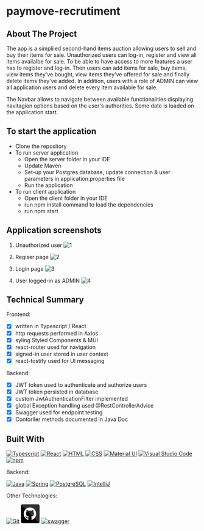 # paymove-recrutiment

## About The Project
The app is a simpliied second-hand items auction allowing users to sell and buy their items for sale. Unauthorized users can log-in, register and view all items availalbe for sale. To be able to have access to more features a user has to register and log-in. Then users can add items for sale, buy items, view items they've bought, view items they've offered for sale and finally delete items they've added. In addition, users with a role of ADMIN can view all application users and delete every item available for sale.

The Navbar allows to navigate between available functionalities displaying navitagion options based on the user's authorities. Some date is loaded on the application start.


## To start the application
* Clone the repository
* To run server application
  * Open the server folder in your IDE
  * Update Maven
  * Set-up your Postgres database, update connection & user parameters in application.properties file
  * Run the application
* To run client application
  * Open the client folder in your IDE
  * run npm install command to load the dependencies
  * run npm start


## Application screenshots

1. Unauthorized user
![1](https://github.com/asynoradzki/paymove-recrutiment/assets/115543941/350c1fd0-0d81-4019-a375-a8cb8f7846a9)

2. Regiser page
![2](https://github.com/asynoradzki/paymove-recrutiment/assets/115543941/f503e464-200c-4e0b-b6c4-109ac3453003)

3. Login page
![3](https://github.com/asynoradzki/paymove-recrutiment/assets/115543941/e7e39f87-f2d7-45f6-aa14-714ffed109a2)

4. User logged-in as ADMIN
![4](https://github.com/asynoradzki/paymove-recrutiment/assets/115543941/a3a6d518-d32b-4609-b786-dff1e88739b3)

## Technical Summary
Frontend:
- [x] written in Typescript / React
- [x] http requests performed in Axios
- [x] syling Styled Components & MUI
- [x] react-router used for navigation
- [x] signed-in user stored in user context
- [x] react-tostify used for UI messaging

Backend:
- [x] JWT token used to authenticate and authorize users
- [x] JWT token persisted in database
- [x] custom JwtAuthenticationFilter implemented
- [x] global Exception handling used @RestControllerAdvice
- [x] Swagger used for endpoint testing
- [x] Contorller methods documented in Java Doc

## Built With

<a  href="https://www.typescriptlang.org/"  title="Typescript"><img  src="https://github.com/get-icon/geticon/raw/master/icons/typescript-icon.svg"  alt="Typescript"  width="50px"  height="50px"></a>
<a  href="https://reactjs.org/"  title="React"><img  src="https://github.com/get-icon/geticon/raw/master/icons/react.svg"  alt="React"  width="50px"  height="50px"></a>
<a  href="https://en.wikipedia.org/wiki/HTML5"  title="HTML"><img  src="https://github.com/get-icon/geticon/raw/master/icons/html-5.svg"  alt="HTML" height="50px"></a>
<a  href="https://en.wikipedia.org/wiki/CSS"  title="CSS"><img  src="https://github.com/get-icon/geticon/raw/master/icons/css-3.svg"  alt="CSS" height="50px"></a>
<a  href="https://material-ui.com/"  title="Material UI"><img  src="https://github.com/get-icon/geticon/raw/master/icons/material-ui.svg"  alt="Material UI"  width="50px"  height="50px"></a>
<a  href="https://code.visualstudio.com/"  title="Visual Studio Code"><img  src="https://github.com/get-icon/geticon/raw/master/icons/visual-studio-code.svg"  alt="Visual Studio Code"  width="50px"  height="50px"></a>
<a  href="https://www.npmjs.com/"  title="npm"><img  src="https://github.com/get-icon/geticon/raw/master/icons/npm.svg"  alt="npm"  width="50px"  height="50px"></a>

Backend:

<a  href="https://www.java.com/"  title="Java"><img  src="https://github.com/get-icon/geticon/raw/master/icons/java.svg"  alt="Java"  width="50px"  height="50px"></a>
<a  href="https://spring.io/"  title="Spring"><img  src="https://github.com/get-icon/geticon/raw/master/icons/spring.svg"  alt="Spring"  width="50px"  height="50px"></a>
<a  href="https://www.postgresql.org/"  title="PostgreSQL"><img  src="https://github.com/get-icon/geticon/raw/master/icons/postgresql.svg"  alt="PostgreSQL"  width="50px"  height="50px"></a>
<a  href="https://www.jetbrains.com/idea/"  title="IntelliJ"><img  src="https://github.com/get-icon/geticon/raw/master/icons/intellij-idea.svg"  alt="IntelliJ"  width="50px"  height="50px"></a>

Other Technologies:

<a  href="https://git-scm.com/"  title="Git"><img  src="https://github.com/get-icon/geticon/raw/master/icons/git-icon.svg"  alt="Git"  width="50px"  height="50px"></a>
<a  href="https://github.com/"  title="github"><img  src="https://github.com/ptatarczuk/Ideas/blob/main/server/images/github.svg"  alt="github"  width="50px"  height="50px"></a>
<a  href="https://swagger.io/"  title="swagger"><img  src="https://github.com/get-icon/geticon/raw/master/icons/swagger.svg"  alt="swagger"  width="50px"  height="50px"></a>
